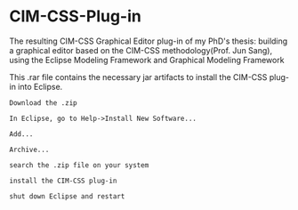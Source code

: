 # CIM-CSS-Plug-in
The resulting CIM-CSS Graphical Editor plug-in of my PhD's thesis: building a graphical editor based on the CIM-CSS methodology(Prof. Jun Sang), using the Eclipse Modeling Framework and Graphical Modeling Framework

This .rar file contains the necessary jar artifacts to install the CIM-CSS plug-in into Eclipse.

    Download the .zip

    In Eclipse, go to Help->Install New Software...

    Add...

    Archive...

    search the .zip file on your system

    install the CIM-CSS plug-in

    shut down Eclipse and restart
